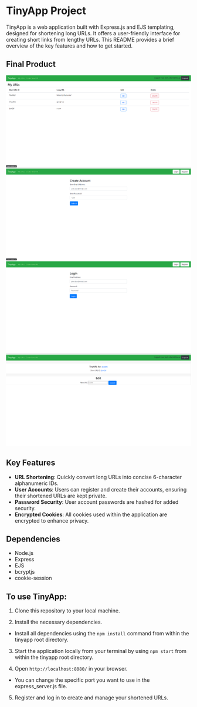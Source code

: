 # TinyApp Project

TinyApp is a web application built with Express.js and EJS templating, designed for shortening long URLs. It offers a user-friendly interface for creating short links from lengthy URLs. This README provides a brief overview of the key features and how to get started.

## Final Product

!["Home Page"](https://github.com/B-Rob97/tinyapp/blob/5575e410cb6de23f21d06bfa878bee116a83deb9/docs/home-page.png?raw=true)
!["Register Page"](https://github.com/B-Rob97/tinyapp/blob/5575e410cb6de23f21d06bfa878bee116a83deb9/docs/register-page.png?raw=true)
!["Login Page"](https://github.com/B-Rob97/tinyapp/blob/5575e410cb6de23f21d06bfa878bee116a83deb9/docs/login-page.png?raw=true)
!["Edit Page"](https://github.com/B-Rob97/tinyapp/blob/5575e410cb6de23f21d06bfa878bee116a83deb9/docs/edit-page.png?raw=true)

## Key Features

- **URL Shortening**: Quickly convert long URLs into concise 6-character alphanumeric IDs.
- **User Accounts**: Users can register and create their accounts, ensuring their shortened URLs are kept private.
- **Password Security**: User account passwords are hashed for added security.
- **Encrypted Cookies**: All cookies used within the application are encrypted to enhance privacy.

## Dependencies

- Node.js
- Express
- EJS
- bcryptjs
- cookie-session

## To use TinyApp:

1. Clone this repository to your local machine.


2. Install the necessary dependencies.
  * Install all dependencies using the `npm install` command from within the tinyapp root directory.


3. Start the application locally from your terminal by using `npm start` from within the tinyapp root directory.


4. Open `http://localhost:8080/` in your browser.
  * You can change the specific port you want to use in the express_server.js file.


5. Register and log in to create and manage your shortened URLs.